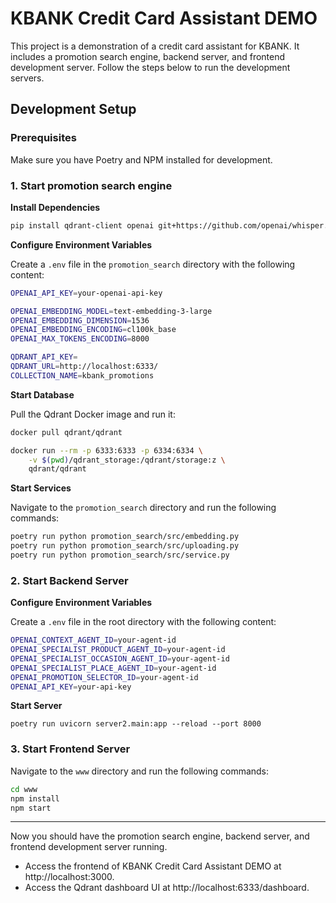 # KBANK Credit Card Assistant DEMO
This project is a demonstration of a credit card assistant for KBANK. It includes a promotion search engine, backend server, and frontend development server. Follow the steps below to run the development servers.

## Development Setup

### Prerequisites

Make sure you have Poetry and NPM installed for development.

### 1. Start promotion search engine
**Install Dependencies**
```bash
pip install qdrant-client openai git+https://github.com/openai/whisper.git python-dotenv
```

**Configure Environment Variables**

Create a `.env` file in the `promotion_search` directory with the following content:
```bash
OPENAI_API_KEY=your-openai-api-key

OPENAI_EMBEDDING_MODEL=text-embedding-3-large
OPENAI_EMBEDDING_DIMENSION=1536
OPENAI_EMBEDDING_ENCODING=cl100k_base
OPENAI_MAX_TOKENS_ENCODING=8000

QDRANT_API_KEY=
QDRANT_URL=http://localhost:6333/
COLLECTION_NAME=kbank_promotions
```

**Start Database**

Pull the Qdrant Docker image and run it:
```bash
docker pull qdrant/qdrant

docker run --rm -p 6333:6333 -p 6334:6334 \
    -v $(pwd)/qdrant_storage:/qdrant/storage:z \
    qdrant/qdrant
```

**Start Services**

Navigate to the `promotion_search` directory and run the following commands:
```bash
poetry run python promotion_search/src/embedding.py
poetry run python promotion_search/src/uploading.py
poetry run python promotion_search/src/service.py
```

### 2. Start Backend Server

**Configure Environment Variables**

Create a `.env` file in the root directory with the following content:
```bash
OPENAI_CONTEXT_AGENT_ID=your-agent-id
OPENAI_SPECIALIST_PRODUCT_AGENT_ID=your-agent-id
OPENAI_SPECIALIST_OCCASION_AGENT_ID=your-agent-id
OPENAI_SPECIALIST_PLACE_AGENT_ID=your-agent-id
OPENAI_PROMOTION_SELECTOR_ID=your-agent-id
OPENAI_API_KEY=your-api-key
```

**Start Server**
```bsah
poetry run uvicorn server2.main:app --reload --port 8000
```

### 3. Start Frontend Server
Navigate to the `www` directory and run the following commands:
```bash
cd www
npm install
npm start
```

---

Now you should have the promotion search engine, backend server, and frontend development server running. 
- Access the frontend of KBANK Credit Card Assistant DEMO at http://localhost:3000.
- Access the Qdrant dashboard UI at http://localhost:6333/dashboard.